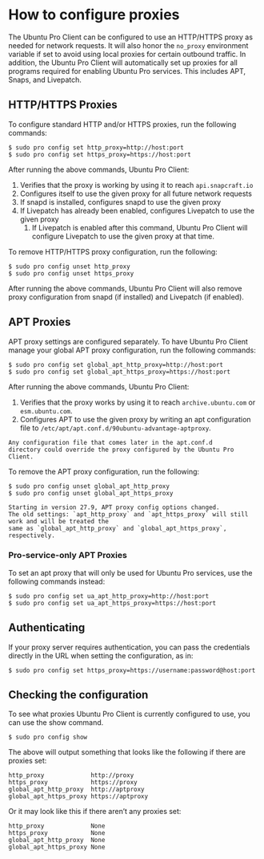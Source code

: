# How to configure proxies

The Ubuntu Pro Client can be configured to use an HTTP/HTTPS proxy as needed for network requests. It will
also honor the `no_proxy` environment variable if set to avoid using local proxies for certain
outbound traffic. In addition, the Ubuntu Pro Client will automatically set up proxies for all programs
required for enabling Ubuntu Pro services. This includes APT, Snaps, and Livepatch.

## HTTP/HTTPS Proxies

To configure standard HTTP and/or HTTPS proxies, run the following commands:

```console
$ sudo pro config set http_proxy=http://host:port
$ sudo pro config set https_proxy=https://host:port
```

After running the above commands, Ubuntu Pro Client:

1. Verifies that the proxy is working by using it to reach `api.snapcraft.io`
2. Configures itself to use the given proxy for all future network requests
3. If snapd is installed, configures snapd to use the given proxy
4. If Livepatch has already been enabled, configures Livepatch to use the given proxy
   1. If Livepatch is enabled after this command, Ubuntu Pro Client will configure
      Livepatch to use the given proxy at that time.

To remove HTTP/HTTPS proxy configuration, run the following:

```console
$ sudo pro config unset http_proxy
$ sudo pro config unset https_proxy
```

After running the above commands, Ubuntu Pro Client will also remove proxy
configuration from snapd (if installed) and Livepatch (if enabled).

## APT Proxies

APT proxy settings are configured separately. To have Ubuntu Pro Client manage your
global APT proxy configuration, run the following commands:

```console
$ sudo pro config set global_apt_http_proxy=http://host:port
$ sudo pro config set global_apt_https_proxy=https://host:port
```

After running the above commands, Ubuntu Pro Client:

1. Verifies that the proxy works by using it to reach `archive.ubuntu.com` or `esm.ubuntu.com`.
2. Configures APT to use the given proxy by writing an apt configuration file to
   `/etc/apt/apt.conf.d/90ubuntu-advantage-aptproxy`.

```{caution}
Any configuration file that comes later in the apt.conf.d
directory could override the proxy configured by the Ubuntu Pro Client.
```

To remove the APT proxy configuration, run the following:

```
$ sudo pro config unset global_apt_http_proxy
$ sudo pro config unset global_apt_https_proxy
```

```{attention}
Starting in version 27.9, APT proxy config options changed.
The old settings: `apt_http_proxy` and `apt_https_proxy` will still work and will be treated the
same as `global_apt_http_proxy` and `global_apt_https_proxy`, respectively.
```

### Pro-service-only APT Proxies

To set an apt proxy that will only be used for Ubuntu Pro services, use the following commands instead:

```console
$ sudo pro config set ua_apt_http_proxy=http://host:port
$ sudo pro config set ua_apt_https_proxy=https://host:port
```

## Authenticating

If your proxy server requires authentication, you can pass
the credentials directly in the URL when setting the
configuration, as in:

```
$ sudo pro config set https_proxy=https://username:password@host:port
```

## Checking the configuration

To see what proxies Ubuntu Pro Client is currently configured to use, you can use the show command.

```console
$ sudo pro config show
```

The above will output something that looks like the following if there are proxies set:

```
http_proxy             http://proxy
https_proxy            https://proxy
global_apt_http_proxy  http://aptproxy
global_apt_https_proxy https://aptproxy
```

Or it may look like this if there aren’t any proxies set:

```
http_proxy             None
https_proxy            None
global_apt_http_proxy  None
global_apt_https_proxy None
```
